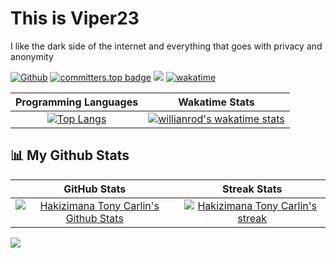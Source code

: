 # This is Viper23
I like the dark side of the internet and everything that goes with privacy and anonymity
<!-- Developer at <a href="https://www.kubwacu.com/">Kubwacu</a> -->

[![Github](https://img.shields.io/github/followers/TonyV23?label=Follow&style=social)](https://github.com/TonyV23) [![committers.top badge](https://user-badge.committers.top/burundi/TonyV23.svg)](https://user-badge.committers.top/burundi/TonyV23) ![](https://visitor-badge.laobi.icu/badge?page_id=TonyV23.TonyV23) [![wakatime](https://wakatime.com/badge/user/e36684bc-e121-4309-a48d-e82f26d82b2d.svg)](https://wakatime.com/@e36684bc-e121-4309-a48d-e82f26d82b2d)

| Programming Languages | Wakatime Stats |
| :---: | :---: |
| [![Top Langs](https://github-readme-stats.vercel.app/api/top-langs/?username=TonyV23&langs_count=20&layout=compact&theme=react&hide_border=true&bg_color=0D1117)](https://github.com/TonyV23/github-readme-stats) | [![willianrod's wakatime stats](https://github-readme-stats.vercel.app/api/wakatime?username=viper23&layout=compact&theme=react&hide_border=true&bg_color=0D1117)](https://github.com/TonyV23/github-readme-stats) |
    

## 📊 My Github Stats
| GitHub Stats | Streak Stats |
| :---: | :---: |
| [![Hakizimana Tony Carlin's Github Stats](https://github-readme-stats.vercel.app/api?username=TonyV23&show_icons=true&include_all_commits=true&count_private=true&layout=compact&theme=react&hide_border=true&bg_color=0D1117)](https://github.com/TonyV23/github-readme-stats) | [![Hakizimana Tony Carlin's streak](https://github-readme-streak-stats.herokuapp.com/?user=TonyV23&theme=black-ice&hide_border=true&stroke=0000&background=060A0CD0)](https://github.com/TonyV23/github-readme-streak-stats) |

[![](https://github-readme-activity-graph.vercel.app/graph?username=TonyV23&bg_color=060A0CD0&color=E6EDF3&line=00E7FF&point=00E7FF&area=true&hide_border=true)](https://github.com/TonyV23/github-readme-activity-graph)

<br/>
<br/>
